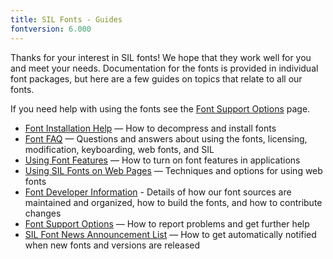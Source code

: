 ```yaml
---
title: SIL Fonts - Guides
fontversion: 6.000
---
```


Thanks for your interest in SIL fonts! We hope that they work well for you and meet your needs. Documentation for the fonts is provided in individual font packages, but here are a few guides on topics that relate to all our fonts.

If you need help with using the fonts see the [Font Support Options](https://software.sil.org/fonts/support) page.

- [Font Installation Help](https://software.sil.org/fonts/installation) — How to decompress and install fonts
- [Font FAQ](https://software.sil.org/fonts/faq) — Questions and answers about using the fonts, licensing, modification, keyboarding, web fonts, and SIL
- [Using Font Features](https://software.sil.org/fonts/features) — How to turn on font features in applications
- [Using SIL Fonts on Web Pages](https://software.sil.org/fonts/webfonts) — Techniques and options for using web fonts
- [Font Developer Information](https://software.sil.org/fonts/developer) - Details of how our font sources are maintained and organized, how to build the fonts, and how to contribute changes
- [Font Support Options](https://software.sil.org/fonts/support) — How to report problems and get further help
- [SIL Font News Announcement List](https://software.sil.org/fonts/sil-font-news) — How to get automatically notified when new fonts and versions are released


